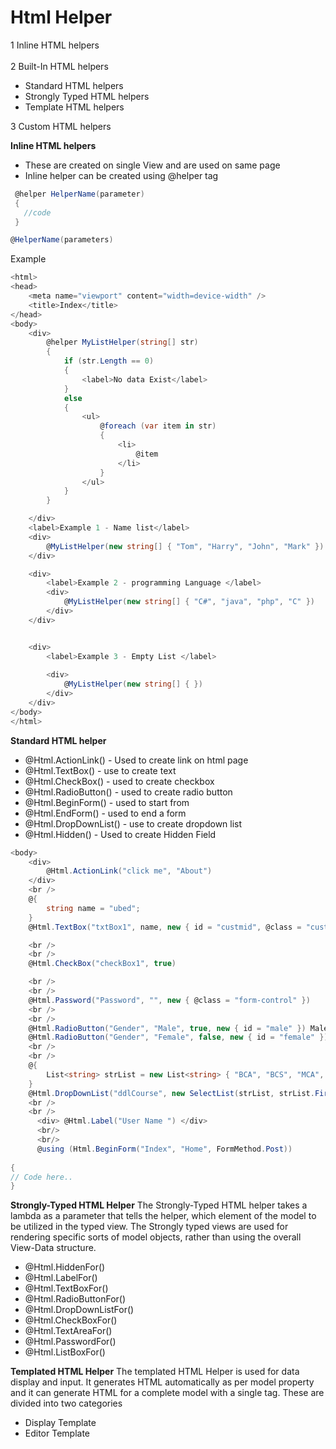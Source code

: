 # Html Helper

1 Inline HTML helpers <br><br>
2 Built-In HTML helpers <br>
- Standard HTML helpers
- Strongly Typed HTML helpers
- Template HTML helpers

3 Custom HTML helpers

**Inline HTML helpers**
- These are created on single View and are used on same page
- Inline helper can be created using @helper tag
```C#
 @helper HelperName(parameter)
 {
   //code
 }

@HelperName(parameters)
```
Example
```C#
<html>
<head>
    <meta name="viewport" content="width=device-width" />
    <title>Index</title>
</head>
<body>
    <div>
        @helper MyListHelper(string[] str)
        {
            if (str.Length == 0)
            {
                <label>No data Exist</label>
            }
            else
            {
                <ul>
                    @foreach (var item in str)
                    {
                        <li>
                            @item
                        </li>
                    }
                </ul>
            }
        }

    </div>
    <label>Example 1 - Name list</label>
    <div>
        @MyListHelper(new string[] { "Tom", "Harry", "John", "Mark" })
    </div>

    <div>
        <label>Example 2 - programming Language </label>
        <div>
            @MyListHelper(new string[] { "C#", "java", "php", "C" })
        </div>
    </div>


    <div>
        <label>Example 3 - Empty List </label>
       
        <div>
            @MyListHelper(new string[] { })
        </div>
    </div>
</body>
</html>
```

**Standard HTML helper**

- @Html.ActionLink() - Used to create link on html page
- @Html.TextBox() - use to create text
- @Html.CheckBox() - used to create checkbox
- @Html.RadioButton() - used to create radio button
- @Html.BeginForm() - used to start from
- @Html.EndForm() - used to end a form
- @Html.DropDownList() - use to create dropdown list
- @Html.Hidden() - Used to create Hidden Field

```C#
<body>
    <div>
        @Html.ActionLink("click me", "About")
    </div>
    <br />
    @{
        string name = "ubed";
    }
    @Html.TextBox("txtBox1", name, new { id = "custmid", @class = "custmclass", style = "width:200px" })

    <br />
    <br />
    @Html.CheckBox("checkBox1", true)

    <br />
    <br />
    @Html.Password("Password", "", new { @class = "form-control" })
    <br />
    <br />
    @Html.RadioButton("Gender", "Male", true, new { id = "male" }) Male
    @Html.RadioButton("Gender", "Female", false, new { id = "female" }) Female
    <br />
    <br />
    @{
        List<string> strList = new List<string> { "BCA", "BCS", "MCA", "MCS" };
    }
    @Html.DropDownList("ddlCourse", new SelectList(strList, strList.FirstOrDefault()), "--Select Course----")
    <br />
    <br />
      <div> @Html.Label("User Name ") </div>
      <br/>
      <br/>
      @using (Html.BeginForm("Index", "Home", FormMethod.Post))  
  
{  
// Code here..  
} 
   ```   
      
 **Strongly-Typed HTML Helper** 
The Strongly-Typed HTML helper takes a lambda as a parameter that tells the helper, which element of the model to be utilized in the typed view. The Strongly typed views are used for rendering specific sorts of model objects, rather than using the overall View-Data structure. 

- @Html.HiddenFor()
- @Html.LabelFor()
- @Html.TextBoxFor()
- @Html.RadioButtonFor()
- @Html.DropDownListFor()
- @Html.CheckBoxFor()
- @Html.TextAreaFor()
- @Html.PasswordFor()
- @Html.ListBoxFor()

**Templated HTML Helper** 
The templated HTML Helper is used for data display and input. It generates HTML automatically as per model property and it can generate HTML for a complete model with a single tag. These are divided into two categories 

 

- Display Template
- Editor Template
